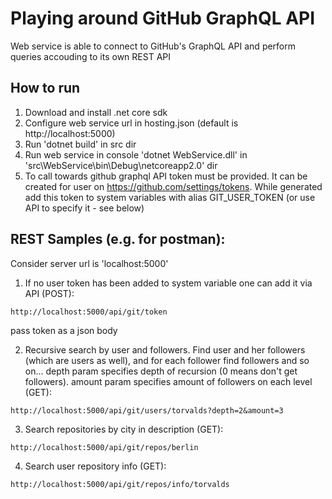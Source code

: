 # Playing around GitHub GraphQL API
Web service is able to connect to GitHub's GraphQL API and perform queries accouding to its own REST API

## How to run
1. Download and install .net core sdk
2. Configure web service url in hosting.json (default is http://localhost:5000)
3. Run 'dotnet build' in src dir
4. Run web service in console 'dotnet WebService.dll' in 'src\WebService\bin\Debug\netcoreapp2.0' dir
5. To call towards github graphql API token must be provided. It can be created for user on https://github.com/settings/tokens. While generated add this token to system variables with alias GIT_USER_TOKEN (or use API to specify it - see below)

## REST Samples (e.g. for postman):
Consider server url is 'localhost:5000'

1. If no user token has been added to system variable one can add it via API (POST):
```http
http://localhost:5000/api/git/token
```
pass token as a json body

2. Recursive search by user and followers. Find user and her followers (which are users as well), and for each follower find followers and so on... depth param specifies depth of recursion (0 means don't get followers). amount param specifies amount of followers on each level (GET):
```http
http://localhost:5000/api/git/users/torvalds?depth=2&amount=3
```
3. Search repositories by city in description (GET):
```http
http://localhost:5000/api/git/repos/berlin
```
4. Search user repository info (GET):
```http
http://localhost:5000/api/git/repos/info/torvalds
```
